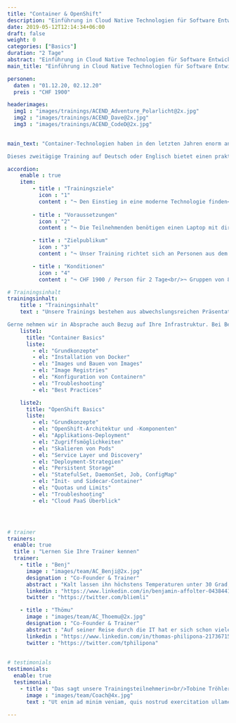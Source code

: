 ```yaml
---
title: "Container & OpenShift"
description: "Einführung in Cloud Native Technologien für Software Entwickler und Devops Engineers"
date: 2019-05-12T12:14:34+06:00
draft: false
weight: 0
categories: ["Basics"]
duration: "2 Tage"
abstract: "Einführung in Cloud Native Technologien für Software Entwickler und Devops Engineers"
main_title: "Einführung in Cloud Native Technologien für Software Entwickler und Devops Engineers"

personen: 
  daten : "01.12.20, 02.12.20"
  preis : "CHF 1900"

headerimages:
  img1 : "images/trainings/ACEND_Adventure_Polarlicht@2x.jpg"
  img2 : "images/trainings/ACEND_Dave@2x.jpg"
  img3 : "images/trainings/ACEND_CodeD@2x.jpg"
  

main_text: "Container-Technologien haben in den letzten Jahren enorm an Bedeutung gewonnen. Open­Shift bietet basierend auf diesen Technologien – unter anderem Kubernetes – eine umfassende und komfortable Container Plattform-Lösung.

Dieses zweitägige Training auf Deutsch oder Englisch bietet einen praktischen und klar verständlichen Einstieg in diese Open Source-Technologien. Unsere Trainer kommen aus der Praxis und sind erfahrene OpenShift Administratoren."

accordion:
    enable : true
    item:
        - title : "Trainingsziele"
          icon : "1"
          content : "¬ Den Einstieg in eine moderne Technologie finden<br/>¬ Konzepte von Containern und OpenShift verstehen<br/>¬ Applikationen auf OpenShift deployen<br/>"
 
        - title : "Voraussetzungen"
          icon : "2"
          content : "¬ Die Teilnehmenden benötigen einen Laptop mit direktem Zugang zum Internet via WLAN.<br/>¬ Lokale Admin-Rechte oder Zugriffsmöglichkeit auf ein Terminal (im Browser) sind zusätzlich nötig."

        - title : "Zielpublikum"
          icon : "3"
          content : "¬ Unser Training richtet sich an Personen aus dem Software und System Engineering. Es sind keine Vorkenntnisse mit Container-Technologien oder OpenShift notwendig."

        - title : "Konditionen"
          icon : "4"
          content : "¬ CHF 1900 / Person für 2 Tage<br/>¬ Gruppen von 8–24 Personen<br/>¬ Inklusive Verpflegung, Unterlagen und OpenShift Cluster in der Cloud.<br/>¬ Rabatt ab 12 Personen"

# Trainingsinhalt
trainingsinhalt: 
    title : "Trainingsinhalt"
    text : "Unsere Trainings bestehen aus abwechslungs­reichen Präsentationen und Hands-on Labs, um deren Inhalt auf spannende Art und Weise zu übermitteln. 

Gerne nehmen wir in Absprache auch Bezug auf Ihre Infrastruktur. Bei Bedarf für weitere Inhalte können wir auf Ihren Wunsch hin An­passungen vornehmen."
    liste1:
      title: "Container Basics"
      liste:
        - el: "Grundkonzepte"
        - el: "Installation von Docker"
        - el: "Images und Bauen von Images"
        - el: "Image Registries"
        - el: "Konfiguration von Containern"
        - el: "Troubleshooting"
        - el: "Best Practices"

    liste2:
      title: "OpenShift Basics"
      liste:
        - el: "Grundkonzepte"
        - el: "OpenShift-Architektur und -Komponenten"
        - el: "Applikations-Deployment"
        - el: "Zugriffsmöglichkeiten"
        - el: "Skalieren von Pods"
        - el: "Service Layer und Discovery"
        - el: "Deployment-Strategien"
        - el: "Persistent Storage"
        - el: "StatefulSet, DaemonSet, Job, ConfigMap"
        - el: "Init- und Sidecar-Container"
        - el: "Quotas und Limits"
        - el: "Troubleshooting"
        - el: "Cloud PaaS Überblick"




# trainer
trainers:
  enable: true
  title : "Lernen Sie Ihre Trainer kennen"
  trainer:
    - title : "Benj"
      image : "images/team/AC_Benji@2x.jpg"
      designation : "Co-Founder & Trainer"
      abstract : "Kalt lassen ihn höchstens Temperaturen unter 30 Grad, nicht aber neue Technologien oder die Bedürfnisse von Trainings-Teilnehmenden."
      linkedin : "https://www.linkedin.com/in/benjamin-affolter-0438441b6/"
      twitter : "https://twitter.com/bliemli"

    - title : "Thömu"
      image : "images/team/AC_Thoemu@2x.jpg"
      designation : "Co-Founder & Trainer"
      abstract : "Auf seiner Reise durch die IT hat er sich schon vielen Abenteuern gestellt. Privat sattelt er seit geraumer Zeit seinen Drahtesel, um die restliche Welt zu entdecken."
      linkedin : "https://www.linkedin.com/in/thomas-philipona-217367158/"
      twitter : "https://twitter.com/tphilipona"
      
      
# testimonials
testimonials:
  enable: true
  testimonial:
    - title : "Das sagt unsere Trainingsteilnehmerin<br/>Tobine Tröhler, Basel"
      image : "images/team/Coach@4x.jpg"
      text : "Ut enim ad minim veniam, quis nostrud exercitation ullamco Kubernetes Basic nostrud exercitation ullamco ex earmo coma modo consequat."
      
---
```


